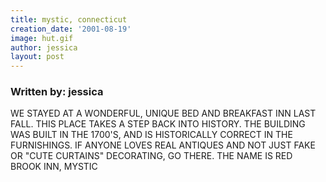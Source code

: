 ```yaml
---
title: mystic, connecticut
creation_date: '2001-08-19'
image: hut.gif
author: jessica
layout: post
---
```


### Written by: jessica

WE STAYED AT A WONDERFUL, UNIQUE BED AND BREAKFAST INN LAST 
FALL. THIS PLACE TAKES A STEP BACK INTO HISTORY. THE 
BUILDING WAS BUILT IN THE 1700'S, AND IS HISTORICALLY 
CORRECT IN THE FURNISHINGS. IF ANYONE LOVES REAL ANTIQUES 
AND NOT JUST FAKE OR "CUTE CURTAINS" DECORATING, GO THERE. 
THE NAME IS RED BROOK INN, MYSTIC

